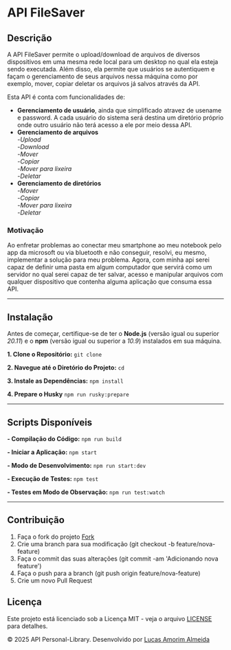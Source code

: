 # API FileSaver

## Descrição

A API FileSaver permite o upload/download de arquivos de diversos dispositivos em uma mesma rede local para um desktop no qual ela esteja sendo executada. Além disso, ela permite que usuários se autentiquem e façam o gerenciamento de seus arquivos nessa máquina como por exemplo, mover, copiar deletar os arquivos já salvos através da API.

Esta API é conta com funcionalidades de:

- <b>Gerenciamento de usuário</b>, ainda que simplificado atravez de usename e password. A cada usuário do sistema será destina um diretório próprio onde outro usuário não terá acesso a ele por meio dessa API.<br>
- <b>Gerenciamento de arquivos</b><br> -<i>Upload</i><br> -<i>Download</i><br> -<i>Mover</i><br> -<i>Copiar</i><br> -<i>Mover para lixeira</i><br> -<i>Deletar</i><br>
- <b>Gerenciamento de diretórios</b><br> -<i>Mover</i><br> -<i>Copiar</i><br> -<i>Mover para lixeira</i><br> -<i>Deletar</i><br>

### Motivação

Ao enfretar problemas ao conectar meu smartphone ao meu notebook pelo app da microsoft ou via bluetooth e não conseguir, resolvi, eu mesmo, implementar a solução para meu problema. Agora, com minha api serei capaz de definir uma pasta em algum computador que servirá como um servidor no qual serei capaz de ter salvar, acesso e manipular arquivos com qualquer dispositivo que contenha alguma aplicação que consuma essa API.

---

## Instalação

Antes de começar, certifique-se de ter o <b>Node.js</b> (versão igual ou superior <i>20.11</i>) e o <b>npm</b> (versão igual ou superior a <i>10.9</i>) instalados em sua máquina.

**1. Clone o Repositório:**
`git clone `

**2. Navegue até o Diretório do Projeto:**
`cd `

**3. Instale as Dependências:**
`npm install`

**4. Prepare o Husky**
`npm run rusky:prepare`

---

## Scripts Disponíveis

**- Compilação do Código:**
`npm run build`

**- Iniciar a Aplicação:**
`npm start`

**- Modo de Desenvolvimento:**
`npm run start:dev`

**- Execução de Testes:**
`npm test`

**- Testes em Modo de Observação:**
`npm run test:watch`

---

## Contribuição

1. Faça o fork do projeto [Fork](https://github.com/Lucas-Amorim-Almeida/FileSaver/fork)
2. Crie uma branch para sua modificação (git checkout -b feature/nova-feature)
3. Faça o commit das suas alterações (git commit -am 'Adicionando nova feature')
4. Faça o push para a branch (git push origin feature/nova-feature)
5. Crie um novo Pull Request

## Licença

Este projeto está licenciado sob a Licença MIT - veja o arquivo [LICENSE](LICENSE) para detalhes.

© 2025 API Personal-Library. Desenvolvido por [Lucas Amorim Almeida](https://github.com/Lucas-Amorim-Almeida)
